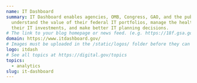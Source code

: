 ```yaml
---
name: IT Dashboard
summary: IT Dashboard enables agencies, OMB, Congress, GAO, and the public to
  understand the value of their federal IT portfolios, manage the health of
  their IT investments, and make better IT planning decisions.
# The link to your blog homepage or news feed. (e.g. https://18f.gsa.gov/)
domain: https://www.itdashboard.gov/
# Images must be uploaded in the /static/logos/ folder before they can be used here.
logo: itdash
# See all topics at https://digital.gov/topics
topics:
  - analytics
slug: it-dashboard
---
```

